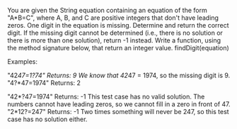You are given the String equation containing an equation of the form "A*B=C", where A, B, and C are positive integers that don't have leading zeros. One digit in the equation is missing. Determine and return the correct digit. If the missing digit cannot be determined (i.e., there is no solution or there is more than one solution), return -1 instead.
Write a function, using the method signature below, that return an integer value.
findDigit(equation)

Examples: 	 

"42*47=1?74"
Returns: 9
We know that 42*47 = 1974, so the missing digit is 9.
"4?*47=1974"
Returns: 2

"42*?47=1974"
Returns: -1
This test case has no valid solution. The numbers cannot have leading zeros, so we cannot fill in a zero in front of 47.
"2*12?=247"
Returns: -1
Two times something will never be 247, so this test case has no solution either.